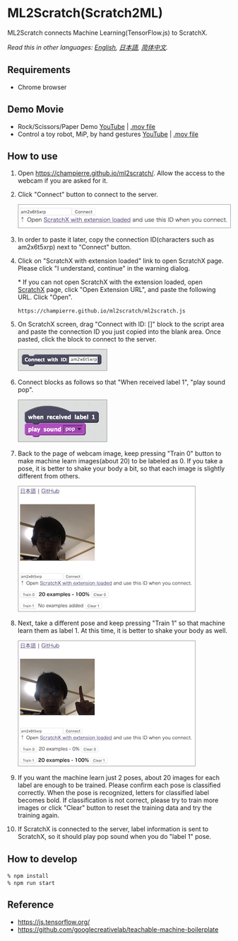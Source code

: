 # ML2Scratch(Scratch2ML)

ML2Scratch connects Machine Learning(TensorFlow.js) to ScratchX.

*Read this in other languages: [English](README.md), [日本語](README.ja.md), [简体中文](README.zh-cn.md).*

## Requirements

- Chrome browser

## Demo Movie

- Rock/Scissors/Paper Demo [YouTube](https://www.youtube.com/watch?v=DkH1hwc-Gb4) | [.mov file](https://s3.amazonaws.com/champierre/movies/rsp_demo.mov)
- Control a toy robot, MiP, by hand gestures [YouTube](https://www.youtube.com/watch?v=GKXimEB5WQg) | [.mov file](https://s3.amazonaws.com/champierre/movies/mip_demo.mov)

## How to use

1. Open https://champierre.github.io/ml2scratch/. Allow the access to the webcam if you are asked for it.

2. Click "Connect" button to connect to the server.

    <kbd><img src="images/en/1.png" style="width:500px;border:1px solid #999" /></kbd>

3. In order to paste it later, copy the connection ID(characters such as am2x6t5xrp) next to "Connect" button.

4. Click on "ScratchX with extension loaded" link to open ScratchX page. Please click "I understand, continue" in the warning dialog.

    \* If you can not open ScratchX with the extension loaded, open [ScratchX](http://scratchx.org/) page, click "Open Extension URL", and paste the following URL. Click "Open".

    ```
    https://champierre.github.io/ml2scratch/ml2scratch.js
    ```

5. On ScratchX screen, drag "Connect with ID: []" block to the script area and paste the connection ID you just copied into the blank area. Once pasted, click the block to connect to the server.

    <img src="images/en/5.png" style="width:200px;border:1px solid #999" />

6. Connect blocks as follows so that "When received label 1", "play sound pop".

    <img src="images/en/6.png" style="width:200px;border:1px solid #999" />


7. Back to the page of webcam image, keep pressing "Train 0" button to make machine learn images(about 20) to be labeled as 0. If you take a pose, it is better to shake your body a bit, so that each image is slightly different from others.

    <kbd><img src="images/en/7.png" style="width:400px;border:1px solid #999" /></kbd>

8. Next, take a different pose and keep pressing "Train 1" so that machine learn them as label 1. At this time, it is better to shake your body as well.

    <kbd><img src="images/en/8.png" style="width:400px;border:1px solid #999" /></kbd>

9. If you want the machine learn just 2 poses, about 20 images for each label are enough to be trained. Please confirm each pose is classified correctly. When the pose is recognized, letters for classified label becomes bold. If classification is not correct, please try to train more images or click "Clear" button to reset the training data and try the training again.

10. If ScratchX is connected to the server, label information is sent to ScratchX, so it should play pop sound when you do "label 1" pose.

## How to develop

```
% npm install
% npm run start
```

## Reference

- https://js.tensorflow.org/
- https://github.com/googlecreativelab/teachable-machine-boilerplate
